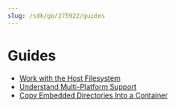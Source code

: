 ```yaml
---
slug: /sdk/go/275922/guides
---
```


# Guides

- [Work with the Host Filesystem](./guides/421437-work-with-host-filesystem.md)
- [Understand Multi-Platform Support](./guides/406009-multiplatform-support.md)
- [Copy Embedded Directories Into a Container](./guides/110632-embed-directories.md)

